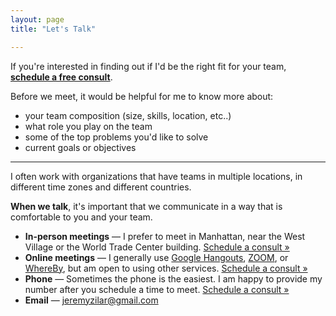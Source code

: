 ```yaml
---
layout: page
title: "Let's Talk"

---
```


If you're interested in finding out if I'd be the right fit for your team, [**schedule a free consult**](https://calendly.com/jeremyzilar/online).

Before we meet, it would be helpful for me to know more about:
- your team composition (size, skills, location, etc..)
- what role you play on the team
- some of the top problems you'd like to solve
- current goals or objectives

---

I often work with organizations that have teams in multiple locations, in different time zones and different countries.

**When we talk**, it's important that we communicate in a way that is comfortable to you and your team.

- **In-person meetings** — I prefer to meet in Manhattan, near the West Village or the World Trade Center building. [Schedule a consult »](https://calendly.com/jeremyzilar/in-person)
- **Online meetings** — I generally use [Google Hangouts](https://hangouts.google.com/), [ZOOM](https://zoom.us/), or [WhereBy](https://whereby.com/), but am open to using other services. [Schedule a consult »](https://calendly.com/jeremyzilar/online)
- **Phone** — Sometimes the phone is the easiest. I am happy to provide my number after you schedule a time to meet. [Schedule a consult »](https://calendly.com/jeremyzilar/online)
- **Email** — [jeremyzilar@gmail.com](mailto:jeremyzilar@gmail.com)
